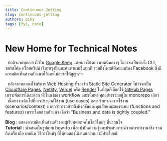 ```yaml
---
title: Continuous Jotting
slug: continuous-jotting
authors: piky
tags: [fyi, note]
---
```

# New Home for Technical Notes
&nbsp;&nbsp;ปกติจะจดทุกอย่างไว้ใน [Google Keep](https://keep.google.com/) แต่พบว่าโน้ตทางเทคนิคต่างๆ ไม่ว่าจะเป็นคำสั่ง CLI, ซอร์สโค้ด หรือสคริปต์ เริ่มรกรุงรังและค้นหายากขึ้นทุกที รวมถึงโพสต์ที่เคยแชร์ลง Facebook ซึ่งมีความคิดเห็นส่วนตัวแนบไว้และไม่อยากให้สูญหาย 
<!-- truncate -->
&nbsp;&nbsp;หลังจากทดลองใช้บริการ Web Hosting ที่รองรับ Static Site Generator ไม่ว่าจะเป็น [Cloudflare Pages](https://pages.cloudflare.com/), [Netlify](https://www.netlify.com/), [Vercel](https://vercel.com/) หรือ [Render](https://render.com/) ในที่สุดก็เลือกใช้ [GitHub Pages](https://pages.github.com/) เพราะจัดการได้สะดวก ทั้งในแง่ของ workflow และเนื้อหา ทุกอย่างรวมอยู่ใน monorepo เดียว  
&nbsp;&nbsp;เนื้อหาจะเน้นไปที่การประยุกต์ใช้งาน (use cases) และบริบทของการใช้งาน (scenarios/context) มากกว่าการกล่าวถึงฟังก์ชันและคุณลักษณะของระบบ (functions and features) เพราะโดยส่วนตัวแล้ว เชื่อว่า "Business and data is tightly coupled." 

**Blog** : แสดงความคิดเห็นส่วนตัวของผู้เขียนต่อเทคโนโลยีใหม่ๆ ที่น่าสนใจ  
**Tutorial** : นำเสนอในรูปแบบ how-to เพื่อแบ่งปันความรู้และประสบการณ์จากการทำงานจริง รวมถึงเครื่องมือ เทคนิค วิธีการใหม่ๆ ที่ได้ทดลองใช้งานและพบว่ามีประโยชน์